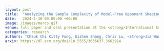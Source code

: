 ```yaml
---
layout: post
title:  "Analyzing the Sample Complexity of Model-Free Opponent Shaping"
date:   2024-1-10 00:00:00 +00:00
image: /images/marco.gif
venue: full paper and oral presentation at the <strong>International Conference on Autonomous Agents and Multiagent Systems (AAMAS)</strong>
categories: research
authors: "Cheuk Chi Kitty Fung, Qizhen Zhang, Chris Lu, <strong>Jia Wan</strong>, Timon Willi and Jakob Foerster"
arxiv: https://dl.acm.org/doi/10.5555/3635637.3662914
---
```

     